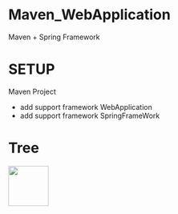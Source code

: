 # Maven_WebApplication
Maven + Spring Framework 

# SETUP
Maven Project 
- add support framework WebApplication
- add support framework SpringFrameWork

# Tree


<img style="width: 80px; height=auto;" src="https://user-images.githubusercontent.com/6897464/68066519-af47c880-fd7c-11e9-955b-8366c6ec53c0.PNG"/>

